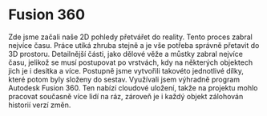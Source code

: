 # Fusion 360

Zde jsme začali naše 2D pohledy přetvářet do reality. Tento proces zabral nejvíce času. Práce utíká zhruba stejně a je vše potřeba správně přetavit do 3D prostoru. 
Detailnější části, jako dělové věže a můstky zabral nejvíce času, jelikož se musí postupovat po vrstvách, kdy na některých objektech jich je i desítka a více.
Postupně jsme vytvořili takovéto jednotlivé dílky, které potom byly složeny do sestav. Využívali jsem výhradně program Autodesk Fusion 360. Ten nabízí cloudové uložení, takže na projektu mohlo pracovat současně více lidí na ráz, zároveň je i každý objekt zálohován historií verzí změn.
